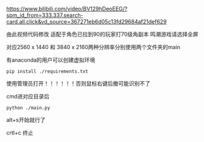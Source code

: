 https://www.bilibili.com/video/BV129hDeoEEG/?spm_id_from=333.337.search-card.all.click&vd_source=367271eb6d05c13fd29684af21def629

由此视频代码修改
适配于角色已拉到90的玩家打70级角副本
鸣潮游戏请选择全屏

对应2560 x 1440 和 3840 x 2160两种分辨率分别使用两个文件夹的main

有anaconda的用户可以创建虚拟环境

```
pip install ./requirements.txt
```

使用管理员打开！！！！！！否则鼠标右键后撤可能识别不了

cmd进对应目录后

```
python ./main.py
```

alt+s开始就行了

crtl+c 终止

